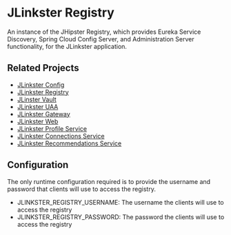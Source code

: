 # JLinkster Registry

An instance of the JHipster Registry, which provides Eureka Service Discovery, Spring Cloud Config Server, and
Administration Server functionality, for the JLinkster application.

## Related Projects

* [JLinkster Config](https://github.com/jlinkster/config)
* [JLinkster Registry](https://github.com/jlinkster/registry)
* [JLinster Vault](https://github.com/jlinkster/vault)
* [JLinkster UAA](https://github.com/jlinkster/uaa)
* [JLinkster Gateway](https://github.com/jlinkster/gateway)
* [JLinkster Web](https://github.com/jlinkster/web)
* [JLinkster Profile Service](https://github.com/jlinkster/profile)
* [JLinkster Connections Service](https://github.com/jlinkster/connections)
* [JLinkster Recommendations Service](https://github.com/jlinkster/recommendations)

## Configuration

The only runtime configuration required is to provide the username and password that clients will use to access
the registry.

* JLINKSTER_REGISTRY_USERNAME: The username the clients will use to access the registry
* JLINKSTER_REGISTRY_PASSWORD: The password the clients will use to access the registry
